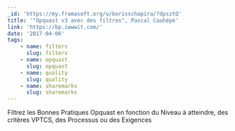 ```yaml
---
_id: 'https://my.framasoft.org/u/borisschapira/?dpsztQ'
title: '"Opquast v3 avec des filtres", Pascal Cauhépé'
link: 'https://bp.iwwwit.com/'
date: '2017-04-06'
tags:
    - name: filters
      slug: filters
    - name: opquast
      slug: opquast
    - name: quality
      slug: quality
    - name: sharemarks
      slug: sharemarks
---
```


<div class="markdown"><p>Filtrez les Bonnes Pratiques Opquast en fonction du Niveau à atteindre, des critères VPTCS, des Processus ou des Exigences
</p></div>
